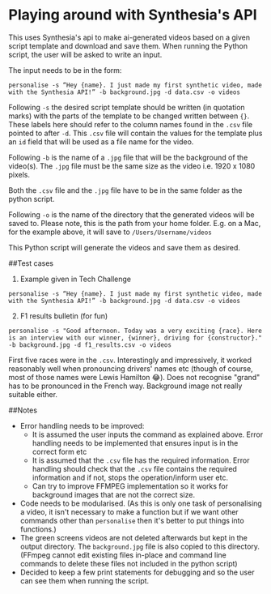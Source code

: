 # Playing around with Synthesia's API 

This uses Synthesia's api to make  ai-generated videos based on a given script template and download and save them. 
When running the Python script, the user will be asked to write an input. 

The input needs to be in the form:

```
personalise -s “Hey {name}. I just made my first synthetic video, made with the Synthesia API!” -b background.jpg -d data.csv -o videos
```
Following ```-s``` the desired script template should be written (in quotation marks) with the parts of the template to be changed written between ```{}```. These labels here should refer to the column names found in the ```.csv``` file pointed to after ```-d```. This ```.csv``` file will contain the values for the template plus an ```id``` field that will be used as a file name for the video.

Following ```-b``` is the name of a ```.jpg``` file that will be the background of the video(s). The ```.jpg``` file must be the same size as the video i.e. 1920 x 1080 pixels. 

Both the ```.csv``` file and the ```.jpg``` file have to be in the same folder as the python script.

Following ```-o``` is the name of the directory that the generated videos will be saved to. Please note, this is the path from your home folder. E.g. on a Mac, for the example above, it will save to ```/Users/Username/videos```

This Python script will generate the videos and save them as desired. 

##Test cases
1) Example given in Tech Challenge 
```
personalise -s “Hey {name}. I just made my first synthetic video, made with the Synthesia API!” -b background.jpg -d data.csv -o videos
``` 

2) F1 results bulletin (for fun)

```
personalise -s "Good afternoon. Today was a very exciting {race}. Here is an interview with our winner, {winner}, driving for {constructor}." -b background.jpg -d f1_results.csv -o videos
``` 
First five races were in the ```.csv```. Interestingly and impressively, it worked reasonably well when pronouncing drivers' names etc (though of course, most of those names were Lewis Hamilton 😂). Does not recognise "grand" has to be pronounced in the French way. Background image not really suitable either.   


##Notes

* Error handling needs to be improved:
    * It is assumed the user inputs the command as explained above. Error handling needs to be implemented that ensures input is in the correct form etc
    * It is assumed that the ```.csv``` file has the required information. Error handling should check that the ```.csv``` file contains the required information and if not, stops the operation/inform user etc.
    * Can try to improve FFMPEG implementation so it works for background images that are not the correct size.
* Code needs to be modularised. (As this is only one task of personalising a video, it isn't necessary to make a function but if we want other commands other than ```personalise``` then it's better to put things into functions.)
* The green screens videos are not deleted afterwards but kept in the  output directory. The ```background.jpg``` file is also copied to this directory. (FFmpeg cannot edit existing files in-place and command line commands to delete these files not included in the python script) 
* Decided to keep a few print statements for debugging and so the user can see them when running the script. 

    


